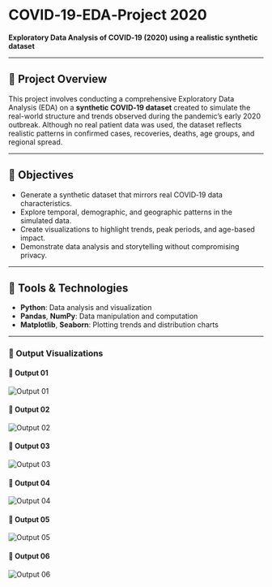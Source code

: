# COVID‑19‑EDA‑Project 2020

**Exploratory Data Analysis of COVID‑19 (2020) using a realistic synthetic dataset**

---

## 📘 Project Overview

This project involves conducting a comprehensive Exploratory Data Analysis (EDA) on a **synthetic COVID‑19 dataset** created to simulate the real-world structure and trends observed during the pandemic’s early 2020 outbreak. Although no real patient data was used, the dataset reflects realistic patterns in confirmed cases, recoveries, deaths, age groups, and regional spread.

---

## 🚀 Objectives

- Generate a synthetic dataset that mirrors real COVID‑19 data characteristics.
- Explore temporal, demographic, and geographic patterns in the simulated data.
- Create visualizations to highlight trends, peak periods, and age-based impact.
- Demonstrate data analysis and storytelling without compromising privacy.

---

## 🧰 Tools & Technologies

- **Python**: Data analysis and visualization
- **Pandas**, **NumPy**: Data manipulation and computation
- **Matplotlib**, **Seaborn**: Plotting trends and distribution charts

---

### 📸 Output Visualizations

#### 🔹 Output 01
![Output 01](outputs/plots/output01.png)

#### 🔹 Output 02
![Output 02](outputs/plots/output02.png)

#### 🔹 Output 03
![Output 03](outputs/plots/output03.png)

#### 🔹 Output 04
![Output 04](outputs/plots/output04.png)

#### 🔹 Output 05
![Output 05](outputs/plots/output05.png)

#### 🔹 Output 06
![Output 06](outputs/plots/output06.png)
